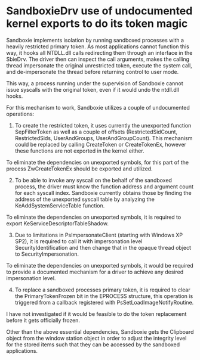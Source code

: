 # SandboxieDrv use of undocumented kernel exports to do its token magic

Sandboxie implements isolation by running sandboxed processes with a heavily restricted primary token. As most applications cannot function this way, it hooks all NTDLL.dll calls redirecting them through an interface in the SbieDrv. The driver then can inspect the call arguments, makes the calling thread impersonate the original unrestricted token, execute the system call, and de-impersonate the thread before returning control to user mode.

This way, a process running under the supervision of Sandboxie cannot issue syscalls with the original token, even if it would undo the ntdll.dll hooks.

For this mechanism to work, Sandboxie utilizes a couple of undocumented operations:

1. To create the restricted token, it uses currently the unexported function SepFilterToken as well as a couple of offsets (RestrictedSidCount, RestrictedSids, UserAndGroups, UserAndGroupCount).
This mechanism could be replaced by calling CreateToken or CreateTokenEx, however these functions are not exported in the kernel either.

To eliminate the dependencies on unexported symbols, for this part of the process ZwCreateTokenEx should be exported and utilized.

2. To be able to invoke any syscall on the behalf of the sandboxed process, the driver must know the function address and argument count for each syscall index.
Sandboxie currently obtains those by finding the address of the unexported syscall table by analyzing the KeAddSystemServiceTable function.

To eliminate the dependencies on unexported symbols, it is required to export KeServiceDescriptorTableShadow.

3. Due to limitations in PsImpersonateClient (starting with Windows XP SP2), it is required to call it with impersonation level SecurityIdentification and then change that in the opaque thread object to SecurityImpersonation.

To eliminate the dependencies on unexported symbols, it would be required to provide a documented mechanism for a driver to achieve any desired impersonation level.

4. To replace a sandboxed processes primary token, it is required to clear the PrimaryTokenFrozen bit in the EPROCESS structure, this operation is triggered from a callback registered with PsSetLoadImageNotifyRoutine.

I have not investigated if it would be feasible to do the token replacement before it gets officially frozen.

Other than the above essential dependencies, Sandboxie gets the Clipboard object from the window station object in order to adjust the integrity level for the stored items such that they can be accessed by the sandboxed applications.


